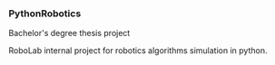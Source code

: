 ### PythonRobotics
Bachelor's degree thesis project

RoboLab internal project for robotics algorithms simulation in python.
